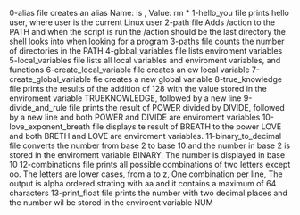 0-alias file creates an alias Name: ls , Value: rm *
1-hello_you file prints hello user, where user is the current Linux user
2-path file Adds /action to the PATH and when the script is run the /action should be the last directory the shell looks into when looking for a program
3-paths file counts the number of directories in the PATH
4-global_variables file lists enviroment variables
5-local_variables file lists all local variables and enviroment variables, and functions
6-create_local_variable file creates an ew local variable
7-create_global_variable fie creates a new global variable
8-true_knowledge file prints the results of the addition of 128 with the value stored in the enviroment variable TRUEKNOWLEDGE, followed by a new line
9-divide_and_rule file prints the result of POWER divided by DIVIDE, followed by a new line and both POWER and DIVIDE are enviroment variables
10-love_exponent_breath file displays te result of BREATH to the power LOVE and both BRETH and LOVE are enviroment variables.
11-binary_to_decimal file converts the number from base 2 to base 10 and the number in base 2 is stored in the enviroment variable BINARY. The number is displayed in base 10
12-combinations file prints all possible combinations of two letters except oo.
The letters are lower cases, from a to z, One combination per line, The output is alpha ordered strating with aa and it contains a maximum of 64 characters
13-print_float file prints the number with two decimal places and the number wil be stored in the enviroent variable NUM
